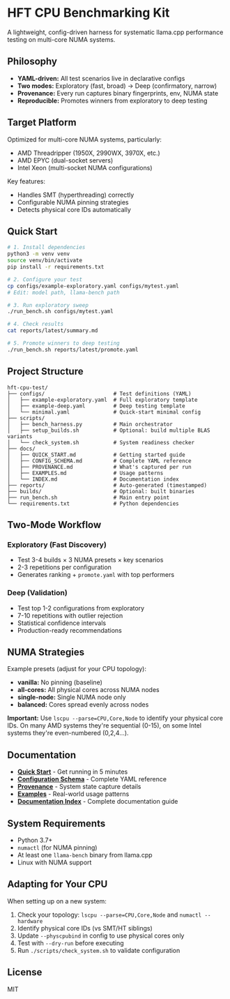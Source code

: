 # HFT CPU Benchmarking Kit

A lightweight, config-driven harness for systematic llama.cpp performance testing on multi-core NUMA systems.

## Philosophy

- **YAML-driven:** All test scenarios live in declarative configs
- **Two modes:** Exploratory (fast, broad) → Deep (confirmatory, narrow)
- **Provenance:** Every run captures binary fingerprints, env, NUMA state
- **Reproducible:** Promotes winners from exploratory to deep testing

## Target Platform

Optimized for multi-core NUMA systems, particularly:
- AMD Threadripper (1950X, 2990WX, 3970X, etc.)
- AMD EPYC (dual-socket servers)
- Intel Xeon (multi-socket NUMA configurations)

Key features:
- Handles SMT (hyperthreading) correctly
- Configurable NUMA pinning strategies
- Detects physical core IDs automatically

## Quick Start

```bash
# 1. Install dependencies
python3 -m venv venv
source venv/bin/activate
pip install -r requirements.txt

# 2. Configure your test
cp configs/example-exploratory.yaml configs/mytest.yaml
# Edit: model path, llama-bench path

# 3. Run exploratory sweep
./run_bench.sh configs/mytest.yaml

# 4. Check results
cat reports/latest/summary.md

# 5. Promote winners to deep testing
./run_bench.sh reports/latest/promote.yaml
```

## Project Structure

```
hft-cpu-test/
├── configs/                      # Test definitions (YAML)
│   ├── example-exploratory.yaml  # Full exploratory template
│   ├── example-deep.yaml         # Deep testing template
│   └── minimal.yaml              # Quick-start minimal config
├── scripts/
│   ├── bench_harness.py          # Main orchestrator
│   ├── setup_builds.sh           # Optional: build multiple BLAS variants
│   └── check_system.sh           # System readiness checker
├── docs/
│   ├── QUICK_START.md            # Getting started guide
│   ├── CONFIG_SCHEMA.md          # Complete YAML reference
│   ├── PROVENANCE.md             # What's captured per run
│   ├── EXAMPLES.md               # Usage patterns
│   └── INDEX.md                  # Documentation index
├── reports/                      # Auto-generated (timestamped)
├── builds/                       # Optional: built binaries
├── run_bench.sh                  # Main entry point
└── requirements.txt              # Python dependencies
```

## Two-Mode Workflow

### Exploratory (Fast Discovery)
- Test 3-4 builds × 3 NUMA presets × key scenarios
- 2-3 repetitions per configuration
- Generates ranking + `promote.yaml` with top performers

### Deep (Validation)
- Test top 1-2 configurations from exploratory
- 7-10 repetitions with outlier rejection
- Statistical confidence intervals
- Production-ready recommendations

## NUMA Strategies

Example presets (adjust for your CPU topology):

- **vanilla:** No pinning (baseline)
- **all-cores:** All physical cores across NUMA nodes
- **single-node:** Single NUMA node only
- **balanced:** Cores spread evenly across nodes

**Important:** Use `lscpu --parse=CPU,Core,Node` to identify your physical core IDs. On many AMD systems they're sequential (0-15), on some Intel systems they're even-numbered (0,2,4...).

## Documentation

- **[Quick Start](docs/QUICK_START.md)** - Get running in 5 minutes
- **[Configuration Schema](docs/CONFIG_SCHEMA.md)** - Complete YAML reference
- **[Provenance](docs/PROVENANCE.md)** - System state capture details
- **[Examples](docs/EXAMPLES.md)** - Real-world usage patterns
- **[Documentation Index](docs/INDEX.md)** - Complete documentation guide

## System Requirements

- Python 3.7+
- `numactl` (for NUMA pinning)
- At least one `llama-bench` binary from llama.cpp
- Linux with NUMA support

## Adapting for Your CPU

When setting up on a new system:

1. Check your topology: `lscpu --parse=CPU,Core,Node` and `numactl --hardware`
2. Identify physical core IDs (vs SMT/HT siblings)
3. Update `--physcpubind` in config to use physical cores only
4. Test with `--dry-run` before executing
5. Run `./scripts/check_system.sh` to validate configuration

## License

MIT
